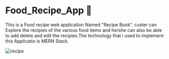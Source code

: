 # Food_Recipe_App 🍲


This is a Food recipe web application Named "Recipe Book". custer can Explore the recipies of the various food items and he/she can also be able to add delete and edit the recipies.The technology that i used to implement this Applicatio is MERN Stack.


![recipe](https://user-images.githubusercontent.com/86104487/149883524-5b24e980-02b4-4d81-8ffb-6284b60f9f56.PNG)

